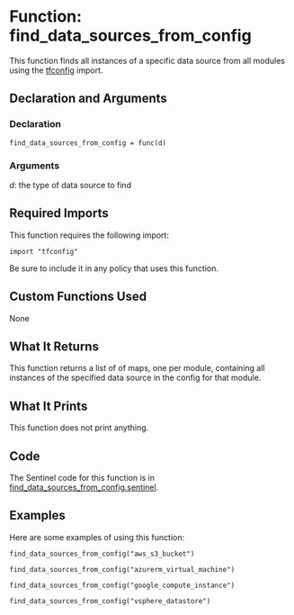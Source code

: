 # Function: find_data_sources_from_config
This function finds all instances of a specific data source from all modules using the [tfconfig](https://www.terraform.io/docs/enterprise/sentinel/import/tfconfig.html) import.

## Declaration and Arguments

### Declaration
`find_data_sources_from_config = func(d)`

### Arguments
*d*: the type of data source to find

## Required Imports
This function requires the following import:
```
import "tfconfig"
```
Be sure to include it in any policy that uses this function.

## Custom Functions Used
None

## What It Returns
This function returns a list of of maps, one per module, containing all instances of the specified data source in the config for that module.

## What It Prints
This function does not print anything.

## Code
The Sentinel code for this function is in [find_data_sources_from_config.sentinel](./find_data_sources_from_config.sentinel).

## Examples
Here are some examples of using this function:
```
find_data_sources_from_config("aws_s3_bucket")

find_data_sources_from_config("azurerm_virtual_machine")

find_data_sources_from_config("google_compute_instance")

find_data_sources_from_config("vsphere_datastore")
```
